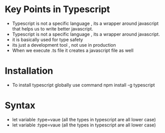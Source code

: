 # Key Points in Typescript


* Typescript is not a specific language , its a wrapper around javascript that helps us to write better javascript.
* Typescript is not a specific language , its a wrapper around javascript.
* it is basically used for type safety 
* its just a development tool , not use in production
* When we execute .ts file it creates a javascript file as well

# Installation
* To install typescript globally use command npm install -g typescript

# Syntax
* let variable :type=vaue (all the types in typescript are all lower case)
* let variable :type=vaue (all the types in typescript are all lower case)

